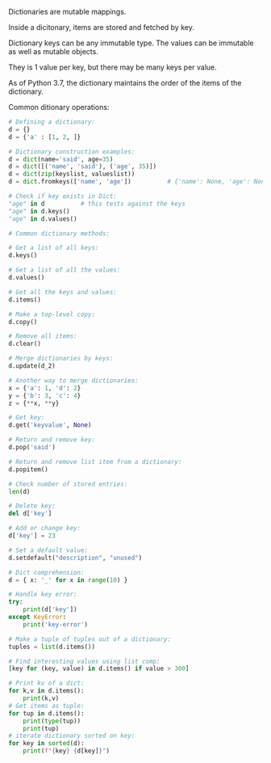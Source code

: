 Dictionaries are mutable mappings. 

Inside a dicitonary, items are stored and fetched by key.

Dictionary keys can be any immutable type. The values can be immutable as well as mutable objects.

They is 1 value per key, but there may be many keys per value.

As of Python 3.7, the dictionary maintains the order of the items of the dictionary.

Common ditionary operations:

```python
# Defining a dictionary:
d = {}
d = {'a' : [1, 2, ]}

# Dictionary construction examples:
d = dict(name='said', age=35) 
d = dict([('name', 'said'), ('age', 35)]) 
d = dict(zip(keyslist, valueslist)) 
d = dict.fromkeys(['name', 'age'])          # {'name': None, 'age': None}

# Check if key exists in Dict:
"age" in d          # this tests against the keys
"age" in d.keys()
"age" in d.values()

# Common dictionary methods:

# Get a list of all keys:
d.keys()    

# Get a list of all the values:
d.values()

# Get all the keys and values:
d.items()

# Make a top-level copy:
d.copy()

# Remove all items:
d.clear()

# Merge dictionaries by keys:
d.update(d_2)

# Another way to merge dictionaries:
x = {'a': 1, 'd': 2}
y = {'b': 3, 'c': 4}
z = {**x, **y}

# Get key:
d.get('keyvalue', None)

# Return and remove key:
d.pop('said')

# Return and remove list item from a dictionary:
d.popitem()

# Check number of stored entries:
len(d)

# Delete key:
del d['key']

# Add or change key:
d['key'] = 23

# Set a default value:
d.setdefault("description", "unused")

# Dict comprehension:
d = { x: '_' for x in range(10) }

# Handle key error:
try:
    print(d['key'])       
except KeyError:            
    print('key-error')                    

# Make a tuple of tuples out of a dictionary:
tuples = list(d.items())

# Find interesting values using list comp:
[key for (key, value) in d.items() if value > 300]

# Print kv of a dict:
for k,v in d.items():
    print(k,v)
# Get items as tuple:
for tup in d.items():
    print(type(tup))
    print(tup)
# iterate dictionary sorted on key:
for key in sorted(d):
    print(f"{key} {d[key]}")
```